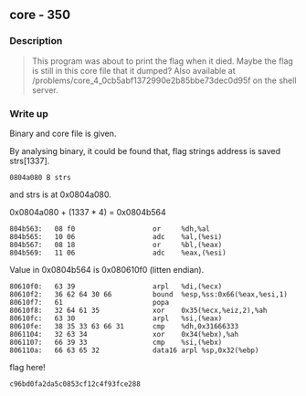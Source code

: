 ## core - 350

### Description

> This program was about to print the flag when it died. Maybe the flag is still in this core file that it dumped? Also available at /problems/core_4_0cb5abf1372990e2b85bbe73dec0d95f on the shell server.

### Write up

Binary and core file is given.

By analysing binary, it could be found that, flag strings address is saved strs[1337].

```
0804a080 B strs
```

and strs is at 0x0804a080.

0x0804a080 + (1337 * 4) = 0x0804b564

```
804b563:   08 f0                   or     %dh,%al
804b565:   10 06                   adc    %al,(%esi)
804b567:   08 18                   or     %bl,(%eax)
804b569:   11 06                   adc    %eax,(%esi)
```

Value in 0x0804b564 is 0x080610f0 (litten endian).

```
80610f0:   63 39                   arpl   %di,(%ecx)
80610f2:   36 62 64 30 66          bound  %esp,%ss:0x66(%eax,%esi,1)
80610f7:   61                      popa
80610f8:   32 64 61 35             xor    0x35(%ecx,%eiz,2),%ah
80610fc:   63 30                   arpl   %si,(%eax)
80610fe:   38 35 33 63 66 31       cmp    %dh,0x31666333
8061104:   32 63 34                xor    0x34(%ebx),%ah
8061107:   66 39 33                cmp    %si,(%ebx)
806110a:   66 63 65 32             data16 arpl %sp,0x32(%ebp)
```

flag here!

```
c96bd0fa2da5c0853cf12c4f93fce288
```